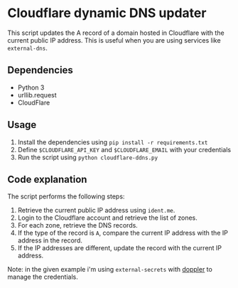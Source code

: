 # Cloudflare dynamic DNS updater

This script updates the A record of a domain hosted in Cloudflare with the current public IP address. This is useful when you are using services like `external-dns`.

## Dependencies

- Python 3
- urllib.request
- CloudFlare

## Usage

1. Install the dependencies using `pip install -r requirements.txt`
2. Define `$CLOUDFLARE_API_KEY` and `$CLOUDFLARE_EMAIL` with your credentials
3. Run the script using `python cloudflare-ddns.py`

## Code explanation

The script performs the following steps:

1. Retrieve the current public IP address using `ident.me`.
2. Login to the Cloudflare account and retrieve the list of zones.
3. For each zone, retrieve the DNS records.
4. If the type of the record is `A`, compare the current IP address with the IP address in the record.
5. If the IP addresses are different, update the record with the current IP address.

Note: in the given example i'm using `external-secrets` with [doppler](https://www.doppler.com/) to manage the credentials.
